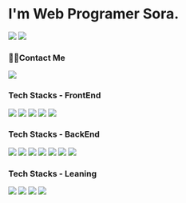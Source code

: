 # I'm Web Programer Sora.

<a href="https://hits.seeyoufarm.com"><img src="https://hits.seeyoufarm.com/api/count/incr/badge.svg?url=https%3A%2F%2Fgithub.com%2Fsorakangi-i&count_bg=%2379C83D&title_bg=%23555555&icon=github.svg&icon_color=%23FFFFFF&title=%EB%B0%A9%EB%AC%B8%EC%9E%90%EC%88%98&edge_flat=true"/></a>
<a href="https://hits.seeyoufarm.com"><img src="https://hits.seeyoufarm.com/api/count/incr/badge.svg?url=https%3A%2F%2Fwww.notion.so%2Fsora2023%2F1657bdfaf7e380de8757c65eb06b197d&count_bg=%2379C83D&title_bg=%23555555&icon=notion.svg&icon_color=%23FFFFFF&title=%EB%B0%A9%EB%AC%B8%EC%9E%90%EC%88%98&edge_flat=true"/></a>


### 🖐🏻Contact Me
<div align=left>
  <a href="https://www.notion.so/sora2023/1657bdfaf7e380de8757c65eb06b197d"><img src="https://img.shields.io/badge/Notion-430098?style=for-the-badge&logo=Notion&logoColor=white"/></a>
</div>

### Tech Stacks - FrontEnd
<div align="left" width="100%">
  <img src="https://img.shields.io/badge/HTML5-4B5562?style=for-the-badge&logo=HTML5&logoColor=white"/>
  <img src="https://img.shields.io/badge/CSS3-1572B6?style=for-the-badge&logo=CSS3&logoColor=white"/>
  <img src="https://img.shields.io/badge/Bootstrap-563D7C?style=for-the-badge&logo=bootstrap&logoColor=white"/>
  <img src="https://img.shields.io/badge/JavaScript-F7DF1E?style=for-the-badge&logo=JavaScript&logoColor=white"/>
  <img src="https://img.shields.io/badge/Vue.js-35495E?style=for-the-badge&logo=Vue.js&logoColor=4FC08D"/>
</div>

### Tech Stacks - BackEnd
<div align="left" width="100%">
  <img src="https://img.shields.io/badge/GitHub-121011?style=for-the-badge&logo=GitHub&logoColor=white"/>
  <img src="https://img.shields.io/badge/MySQL-430098?style=for-the-badge&logo=MySQL&logoColor=white"/>
  <img src="https://img.shields.io/badge/java-ED8B00?style=for-the-badge&logo=OpenJDK&logoColor=white"/>
  <img src="https://img.shields.io/badge/Spring-092E20?style=for-the-badge&logo=Spring&logoColor=white"/>
  <img src="https://img.shields.io/badge/JUnit5-ED8B00?style=for-the-badge&logo=JUnit5&logoColor=white"/>
  <img src="https://img.shields.io/badge/Spring Security-CC342D?style=for-the-badge&logo=Spring Security&logoColor=white"/>
  <img src="https://img.shields.io/badge/Node.js-339933?style=for-the-badge&logo=Node.js&logoColor=white"/>
</div>

### Tech Stacks - Leaning
<div align="left" width="100%">
  <img src="https://img.shields.io/badge/springboot-092E20?style=for-the-badge&logo=springboot&logoColor=white"/> 
  <img src="https://img.shields.io/badge/TypeScript-007ACC?style=for-the-badge&logo=TypeScript&logoColor=white"/> 
  <img src="https://img.shields.io/badge/React-20232A?style=for-the-badge&logo=React&logoColor=61DAFB"/>
  <img src="https://img.shields.io/badge/Amazon_AWS-232F3E?style=for-the-badge&logo=amazon-aws&logoColor=white" />
</div>

